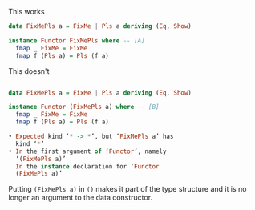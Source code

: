 
This works
```haskell
data FixMePls a = FixMe | Pls a deriving (Eq, Show)

instance Functor FixMePls where -- [A]
  fmap _ FixMe = FixMe
  fmap f (Pls a) = Pls (f a)
```

This doesn't
```haskell

data FixMePls a = FixMe | Pls a deriving (Eq, Show)

instance Functor (FixMePls a) where -- [B]
  fmap _ FixMe = FixMe
  fmap f (Pls a) = Pls (f a)
```

```haskell
• Expected kind ‘* -> *’, but ‘FixMePls a’ has 
  kind ‘*’  
• In the first argument of ‘Functor’, namely 
  ‘(FixMePls a)’  
  In the instance declaration for ‘Functor 
  (FixMePls a)’
```

Putting `(FixMePls a)` in `()` makes it part of the type structure and it is no longer an argument to the data constructor.
